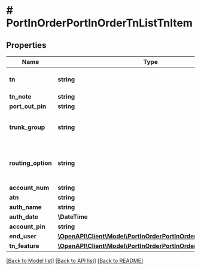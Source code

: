 # # PortInOrderPortInOrderTnListTnItem

## Properties

Name | Type | Description | Notes
------------ | ------------- | ------------- | -------------
**tn** | **string** | telephone number requested |
**tn_note** | **string** |  | [optional]
**port_out_pin** | **string** |  | [optional]
**trunk_group** | **string** | trunk group for the telephone number | [optional]
**routing_option** | **string** | routing option for the telephone number | [optional]
**account_num** | **string** |  |
**atn** | **string** |  |
**auth_name** | **string** |  |
**auth_date** | **\DateTime** |  |
**account_pin** | **string** |  | [optional]
**end_user** | [**\OpenAPI\Client\Model\PortInOrderPortInOrderTnListEndUser**](PortInOrderPortInOrderTnListEndUser.md) |  |
**tn_feature** | [**\OpenAPI\Client\Model\PortInOrderPortInOrderTnListTnFeature**](PortInOrderPortInOrderTnListTnFeature.md) |  | [optional]

[[Back to Model list]](../../README.md#models) [[Back to API list]](../../README.md#endpoints) [[Back to README]](../../README.md)
